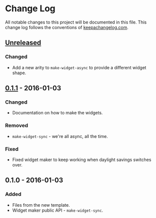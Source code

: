 # Change Log
All notable changes to this project will be documented in this file. This change log follows the conventions of [keepachangelog.com](http://keepachangelog.com/).

## [Unreleased][unreleased]
### Changed
- Add a new arity to `make-widget-async` to provide a different widget shape.

## [0.1.1] - 2016-01-03
### Changed
- Documentation on how to make the widgets.

### Removed
- `make-widget-sync` - we're all async, all the time.

### Fixed
- Fixed widget maker to keep working when daylight savings switches over.

## 0.1.0 - 2016-01-03
### Added
- Files from the new template.
- Widget maker public API - `make-widget-sync`.

[unreleased]: https://github.com/your-name/aoc-day4/compare/0.1.1...HEAD
[0.1.1]: https://github.com/your-name/aoc-day4/compare/0.1.0...0.1.1
